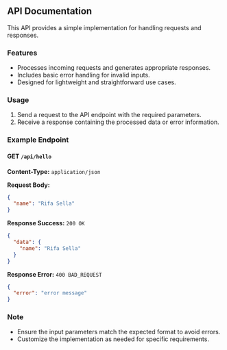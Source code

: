 ## API Documentation

This API provides a simple implementation for handling requests and responses.

### Features

- Processes incoming requests and generates appropriate responses.
- Includes basic error handling for invalid inputs.
- Designed for lightweight and straightforward use cases.

### Usage

1. Send a request to the API endpoint with the required parameters.
2. Receive a response containing the processed data or error information.

### Example Endpoint

#### GET `/api/hello`

**Content-Type:** `application/json`

**Request Body:**

```json
{
  "name": "Rifa Sella"
}
```

**Response Success:** `200 OK`

```json
{
  "data": {
    "name": "Rifa Sella"
  }
}
```

**Response Error:** `400 BAD_REQUEST`

```json
{
  "error": "error message"
}
```

### Note

- Ensure the input parameters match the expected format to avoid errors.
- Customize the implementation as needed for specific requirements.
